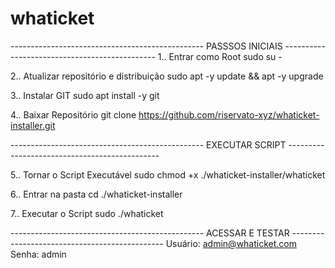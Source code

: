 # whaticket

------------------------------------------------ PASSSOS INICIAIS ----------------------------------------------
1.. Entrar como Root
sudo su -

2.. Atualizar repositório e distribuição
sudo apt -y update && apt -y upgrade

3.. Instalar GIT
sudo apt install -y git

4.. Baixar Repositório
git clone https://github.com/riservato-xyz/whaticket-installer.git

------------------------------------------------ EXECUTAR SCRIPT ----------------------------------------------

5.. Tornar o Script Executável
sudo chmod +x ./whaticket-installer/whaticket

6.. Entrar na pasta
cd ./whaticket-installer

7.. Executar o Script
sudo ./whaticket


------------------------------------------------ ACESSAR E TESTAR ----------------------------------------------
Usuário: admin@whaticket.com
Senha: admin
